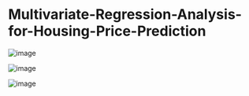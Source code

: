 # Multivariate-Regression-Analysis-for-Housing-Price-Prediction

![image](https://github.com/user-attachments/assets/eca98c52-9dae-4e81-9e34-1bc55a52f5f9)

![image](https://github.com/user-attachments/assets/3c1fcb95-3239-421f-832f-517583dd6c9d)

![image](https://github.com/user-attachments/assets/d662b3c8-16d5-45a0-8d22-180d8485fc1d)

